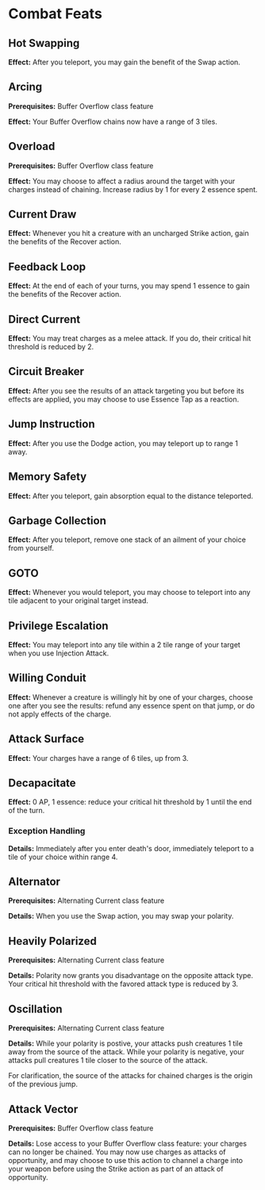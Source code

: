 # Combat Feats

## Hot Swapping

**Effect:** After you teleport, you may gain the benefit of the Swap action.

## Arcing

**Prerequisites:** Buffer Overflow class feature

**Effect:** Your Buffer Overflow chains now have a range of 3 tiles.

## Overload

**Prerequisites:** Buffer Overflow class feature

**Effect:** You may choose to affect a radius around the target with your charges instead of chaining. Increase radius by 1 for every 2 essence spent.

## Current Draw

**Effect:** Whenever you hit a creature with an uncharged Strike action, gain the benefits of the Recover action.

## Feedback Loop

**Effect:** At the end of each of your turns, you may spend 1 essence to gain the benefits of the Recover action.

## Direct Current

**Effect:** You may treat charges as a melee attack. If you do, their critical hit threshold is reduced by 2.

## Circuit Breaker

**Effect:** After you see the results of an attack targeting you but before its effects are applied, you may choose to use Essence Tap as a reaction.

## Jump Instruction

**Effect:** After you use the Dodge action, you may teleport up to range 1 away.

## Memory Safety

**Effect:** After you teleport, gain absorption equal to the distance teleported.

## Garbage Collection

**Effect:** After you teleport, remove one stack of an ailment of your choice from yourself.

## GOTO

**Effect:** Whenever you would teleport, you may choose to teleport into any tile adjacent to your original target instead.

## Privilege Escalation

**Effect:** You may teleport into any tile within a 2 tile range of your target when you use Injection Attack.

## Willing Conduit

**Effect:** Whenever a creature is willingly hit by one of your charges, choose one after you see the results: refund any essence spent on that jump, or do not apply effects of the charge.

## Attack Surface

**Effect:** Your charges have a range of 6 tiles, up from 3.

## Decapacitate

**Effect:** 0 AP, 1 essence: reduce your critical hit threshold by 1 until the end of the turn.

### Exception Handling

**Details:** Immediately after you enter death's door, immediately teleport to a tile of your choice within range 4.

## Alternator

**Prerequisites:** Alternating Current class feature

**Details:** When you use the Swap action, you may swap your polarity.

## Heavily Polarized

**Prerequisites:** Alternating Current class feature

**Details:** Polarity now grants you disadvantage on the opposite attack type. Your critical hit threshold with the favored attack type is reduced by 3.

## Oscillation

**Prerequisites:** Alternating Current class feature

**Details:** While your polarity is postive, your attacks push creatures 1 tile away from the source of the attack. While your polarity is negative, your attacks pull creatures 1 tile closer to the source of the attack.

For clarification, the source of the attacks for chained charges is the origin of the previous jump.

## Attack Vector

**Prerequisites:** Buffer Overflow class feature

**Details:** Lose access to your Buffer Overflow class feature: your charges can no longer be chained. You may now use charges as attacks of opportunity, and may choose to use this action to channel a charge into your weapon before using the Strike action as part of an attack of opportunity.
